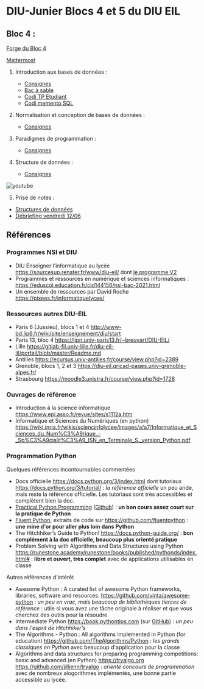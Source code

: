 # DIU-Junier Blocs 4 et 5 du DIU EIL



## Bloc 4 :

[Forge du Bloc 4](https://forge.univ-lyon1.fr/diu-eil/bloc4)

[Mattermost](https://portail.lyc-la-martiniere-diderot.ac-lyon.fr)

1. Introduction aux bases de données :
   * [Consignes](bloc4/BDD/README.md)
   * [Bac à sable](bloc4/BDD/sandbox)
   * [Codi TP Etudiant](https://codi-lyon.beta.education.fr/s/Wvc59evTu#)
   * [Codi memento SQL](https://codi-lyon.beta.education.fr/GMedgMDXQBaXHMhlErJLPw#)

2. Normalisation et conception de bases de données :
   * [Consignes](bloc4/BDD_Conception_Normalisation/README.md)

3. Paradigmes de programmation :
   * [Consignes](bloc4/Paradigmes/README.md)
  
4. Structure de données :
   * [Consignes](bloc4/2_structures_de_donnees/README.md)
  
  ![youtube](https://cloud-lyon.beta.education.fr/s/q9eZFEWtDoR5aBG/preview)

5. Prise de notes :

  * [Structures de données](https://codi-lyon.beta.education.fr/bCN88q6CSKGFh8K_TnI8Kg)
  * [Debriefing vendredi 12/06](https://codi-lyon.beta.education.fr/bCN88q6CSKGFh8K_TnI8Kg#)

Références
----------

### Programmes NSI et DIU

 * DIU Enseigner l’informatique au lycée <https://sourcesup.renater.fr/www/diu-eil/> dont [le programme V2](https://sourcesup.renater.fr/www/diu-eil/medias/diu-eil-habilit-2-ppn-revision-nov-2019.pdf)
 * Programmes et ressources en numérique et sciences informatiques : <https://eduscol.education.fr/cid144156/nsi-bac-2021.html>
 * Un ensemble de ressources par David Roche <https://pixees.fr/informatiquelycee/>


### Ressources autres DIU-EIL

 * Paris 6 (Jussieu), blocs 1 et 4  <http://www-bd.lip6.fr/wiki/site/enseignement/diu/start>
 * Paris 13, bloc 4 <https://lipn.univ-paris13.fr/~breuvart/DIU-EIL/>
 * Lille <https://gitlab-fil.univ-lille.fr/diu-eil-lil/portail/blob/master/Readme.md>
 * Antilles <https://ecursus.univ-antilles.fr/course/view.php?id=2389>
 * Grenoble, blocs 1, 2 et 3 <https://diu-eil.gricad-pages.univ-grenoble-alpes.fr/>
 * Strasbourg <https://moodle3.unistra.fr/course/view.php?id=1728>
 

### Ouvrages de référence


 * Introduction à la science informatique <https://www.epi.asso.fr/revue/sites/s1112a.htm>
 * Informatique et Sciences du Numériques (en python) <https://wiki.inria.fr/wikis/sciencinfolycee/images/a/a7/Informatique_et_Sciences_du_Num%C3%A9rique_-_Sp%C3%A9cialit%C3%A9_ISN_en_Terminale_S._version_Python.pdf>


### Programmation Python

Quelques références incontournables commentées

* Docs officielle <https://docs.python.org/3/index.html> dont tutoriaux <https://docs.python.org/3/tutorial/> : _la référence officielle_ un peu aride, mais reste la référence officielle. Les tutoriaux sont très accessibles et complètent bien la doc.
* [Practical Python Programming](https://dabeaz-course.github.io/practical-python/) ([Github](https://github.com/dabeaz-course/practical-python)) : **un bon cours assez court sur la pratique de Python** 
* [Fluent Python](http://shop.oreilly.com/product/0636920032519.do), extraits de code sur <https://github.com/fluentpython> : **une mine d'or pour aller plus loin dans Python** 
* The Hitchhiker’s Guide to Python! <https://docs.python-guide.org/> : **bon complément à la doc officielle, beaucoup plus orienté pratique**
* Problem Solving with Algorithms and Data Structures using Python <https://runestone.academy/runestone/books/published/pythonds/index.html#> : **libre et ouvert, très complet** avec de applications utilisables en classe


Autres références d'intérêt

* Awesome Python : A curated list of awesome Python frameworks, libraries, software and resources. <https://github.com/vinta/awesome-python> : _un peu en vrac, mais beaucoup de bibliothèques tierces de référence_ : utile si vous avez une tâche originale à réaliser et que vous cherchez des outils pour la résoudre
* Intermediate Python <https://book.pythontips.com> (sur [GitHub](https://github.com/yasoob/intermediatePython)) : _un peu dans l'esprit de Hitchhiker’s_
* The Algorithms - Python : All algorithms implemented in Python (for education) <https://github.com/TheAlgorithms/Python> : _les grands classiques en Python_ avec beaucoup d'application pour la classe
* Algorithms and data structures for preparing programming competitions: basic and advanced (en Python) <https://tryalgo.org> <https://github.com/jilljenn/tryalgo> : _orienté concours de programmation_ avec de nombreux alogorithmes implémentés, une bonne partie accessible au lycée.


